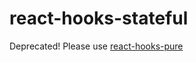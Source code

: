 # react-hooks-stateful

Deprecated! Please use [react-hooks-pure](https://www.npmjs.com/package/react-hooks-pure)
